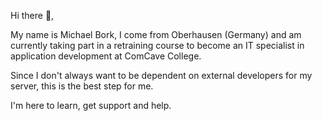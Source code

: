 Hi there 👋,

My name is Michael Bork, I come from Oberhausen (Germany) and am currently taking part in a retraining course to become an IT specialist in application development at ComCave College.

Since I don't always want to be dependent on external developers for my server, this is the best step for me.

I'm here to learn, get support and help.
